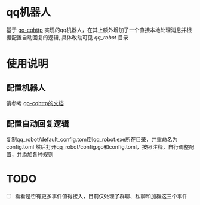 # qq机器人

基于 [go-cqhttp](https://github.com/Mrs4s/go-cqhttp) 实现的qq机器人，在其上额外增加了一个直接本地处理消息并根据配置自动回复的逻辑, 具体改动可见 *qq_robot* 目录

# 使用说明

## 配置机器人

请参考 [go-cqhttp的文档](https://docs.go-cqhttp.org/)

## 配置自动回复逻辑

复制qq_robot/default_config.toml到qq_robot.exe所在目录，并重命名为config.toml 然后打开qq_robot/config.go和config.toml，按照注释，自行调整配置，并添加各种规则

# TODO

- [ ] 看看是否有更多事件值得接入，目前仅处理了群聊、私聊和加群这三个事件
